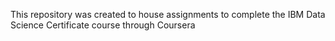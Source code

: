 This repository was created to house assignments to complete the IBM Data Science Certificate course through Coursera
